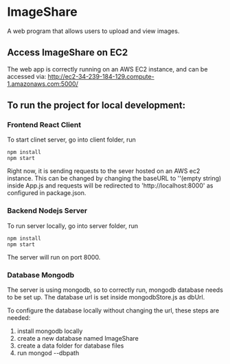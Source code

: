 # ImageShare
A web program that allows users to upload and view images.

## Access ImageShare on EC2
The web app is correctly running on an AWS EC2 instance, and can be accessed via:
http://ec2-34-239-184-129.compute-1.amazonaws.com:5000/

## To run the project for local development:
### Frontend React Client
To start clinet server, go into client folder, run 
```
npm install
npm start
```

Right now, it is sending requests to the sever hosted on an AWS ec2 instance. This can be changed by changing the baseURL to ''(empty string) inside App.js and requests will be redirected to 'http://localhost:8000' as configured in package.json.

### Backend Nodejs Server
To run server locally, go into server folder, run 
```
npm install
npm start
```
The server will run on port 8000. 

### Database Mongodb
The server is using mongodb, so to correctly run, mongodb database needs to be set up. The database url is set inside mongodbStore.js as dbUrl. 

To configure the database locally without changing the url, these steps are needed:
1. install mongodb locally
2. create a new database named ImageShare
3. create a data folder for database files
4. run mongod --dbpath <path for your data folder>
